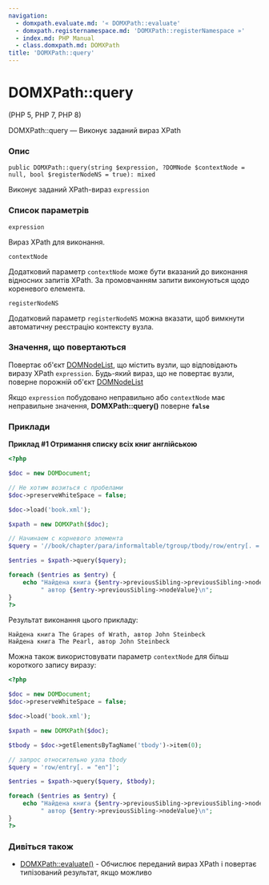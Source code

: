 ```yaml
---
navigation:
  - domxpath.evaluate.md: '« DOMXPath::evaluate'
  - domxpath.registernamespace.md: 'DOMXPath::registerNamespace »'
  - index.md: PHP Manual
  - class.domxpath.md: DOMXPath
title: 'DOMXPath::query'
---
```

# DOMXPath::query

(PHP 5, PHP 7, PHP 8)

DOMXPath::query — Виконує заданий вираз XPath

### Опис

```methodsynopsis
public DOMXPath::query(string $expression, ?DOMNode $contextNode = null, bool $registerNodeNS = true): mixed
```

Виконує заданий XPath-вираз `expression`

### Список параметрів

`expression`

Вираз XPath для виконання.

`contextNode`

Додатковий параметр `contextNode` може бути вказаний до виконання відносних запитів XPath. За промовчанням запити виконуються щодо кореневого елемента.

`registerNodeNS`

Додатковий параметр `registerNodeNS` можна вказати, щоб вимкнути автоматичну реєстрацію контексту вузла.

### Значення, що повертаються

Повертає об'єкт [DOMNodeList](class.domnodelist.md), що містить вузли, що відповідають виразу XPath `expression`. Будь-який вираз, що не повертає вузли, поверне порожній об'єкт [DOMNodeList](class.domnodelist.md)

Якщо `expression` побудовано неправильно або `contextNode` має неправильне значення, **DOMXPath::query()** поверне **`false`**

### Приклади

**Приклад #1 Отримання списку всіх книг англійською**

```php
<?php

$doc = new DOMDocument;

// Не хотим возиться с пробелами
$doc->preserveWhiteSpace = false;

$doc->load('book.xml');

$xpath = new DOMXPath($doc);

// Начинаем с корневого элемента
$query = '//book/chapter/para/informaltable/tgroup/tbody/row/entry[. = "en"]';

$entries = $xpath->query($query);

foreach ($entries as $entry) {
    echo "Найдена книга {$entry->previousSibling->previousSibling->nodeValue}," .
         " автор {$entry->previousSibling->nodeValue}\n";
}
?>
```

Результат виконання цього прикладу:

```
Найдена книга The Grapes of Wrath, автор John Steinbeck
Найдена книга The Pearl, автор John Steinbeck
```

Можна також використовувати параметр `contextNode` для більш короткого запису виразу:

```php
<?php

$doc = new DOMDocument;
$doc->preserveWhiteSpace = false;

$doc->load('book.xml');

$xpath = new DOMXPath($doc);

$tbody = $doc->getElementsByTagName('tbody')->item(0);

// запрос относительно узла tbody
$query = 'row/entry[. = "en"]';

$entries = $xpath->query($query, $tbody);

foreach ($entries as $entry) {
    echo "Найдена книга {$entry->previousSibling->previousSibling->nodeValue}," .
         " автор {$entry->previousSibling->nodeValue}\n";
}
?>
```

### Дивіться також

-   [DOMXPath::evaluate()](domxpath.evaluate.md) - Обчислює переданий вираз XPath і повертає типізований результат, якщо можливо

